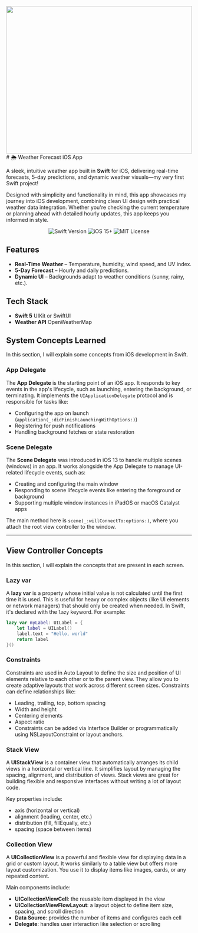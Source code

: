 
<img src="https://blogger.googleusercontent.com/img/b/R29vZ2xl/AVvXsEgXedfexJqHQUot9YdQ8P4iJqB1N0vGOvnNDlvGGnTM9C9MfeQs6M_NCdgXZvJmf-6IKEzEZSYk0J1u_RFMX868-licdy1ashJ3LAdbAHcInmOWinSuIqToAVoynFirSYQk9zuO_M4lA5gK/s1600/vanitas.jpg" height="400" width="100%"/>
# 🌦 Weather Forecast iOS App  

A sleek, intuitive weather app built in **Swift** for iOS, delivering real-time forecasts, 5-day predictions, and dynamic weather visuals—my very first Swift project!

Designed with simplicity and functionality in mind, this app showcases my journey into iOS development, combining clean UI design with practical weather data integration. Whether you're checking the current temperature or planning ahead with detailed hourly updates, this app keeps you informed in style.

<p align="center">
  <img src="https://img.shields.io/badge/Swift-5.9-orange?logo=swift" alt="Swift Version">
  <img src="https://img.shields.io/badge/iOS-15%2B-blue?logo=apple" alt="iOS 15+">
  <img src="https://img.shields.io/badge/License-MIT-green" alt="MIT License">
</p>

## Features  

- **Real-Time Weather** – Temperature, humidity, wind speed, and UV index.  
- **5-Day Forecast** – Hourly and daily predictions.  
- **Dynamic UI** – Backgrounds adapt to weather conditions (sunny, rainy, etc.).  

## Tech Stack  

- **Swift 5** UIKit or SwiftUI
- **Weather API** OpenWeatherMap

## System Concepts Learned

In this section, I will explain some concepts from iOS development in Swift.

### App Delegate
The **App Delegate** is the starting point of an iOS app. It responds to key events in the app's lifecycle, such as launching, entering the background, or terminating. It implements the `UIApplicationDelegate` protocol and is responsible for tasks like:
- Configuring the app on launch (`application(_:didFinishLaunchingWithOptions:)`)
- Registering for push notifications
- Handling background fetches or state restoration

### Scene Delegate
The **Scene Delegate** was introduced in iOS 13 to handle multiple scenes (windows) in an app. It works alongside the App Delegate to manage UI-related lifecycle events, such as:
- Creating and configuring the main window
- Responding to scene lifecycle events like entering the foreground or background
- Supporting multiple window instances in iPadOS or macOS Catalyst apps

The main method here is `scene(_:willConnectTo:options:)`, where you attach the root view controller to the window.

---

## View Controller Concepts

In this section, I will explain the concepts that are present in each screen.

### Lazy var
A **lazy var** is a property whose initial value is not calculated until the first time it is used. This is useful for heavy or complex objects (like UI elements or network managers) that should only be created when needed. In Swift, it's declared with the `lazy` keyword. For example:

```swift
lazy var myLabel: UILabel = {
    let label = UILabel()
    label.text = "Hello, world"
    return label
}()
```

### Constraints

Constraints are used in Auto Layout to define the size and position of UI elements relative to each other or to the parent view. They allow you to create adaptive layouts that work across different screen sizes. Constraints can define relationships like:

- Leading, trailing, top, bottom spacing
- Width and height
- Centering elements
- Aspect ratio
- Constraints can be added via Interface Builder or programmatically using NSLayoutConstraint or layout anchors.

### Stack View
A **UIStackView** is a container view that automatically arranges its child views in a horizontal or vertical line. It simplifies layout by managing the spacing, alignment, and distribution of views. Stack views are great for building flexible and responsive interfaces without writing a lot of layout code.

Key properties include:

- axis (horizontal or vertical)
- alignment (leading, center, etc.)
- distribution (fill, fillEqually, etc.)
- spacing (space between items)

### Collection View

A **UICollectionView** is a powerful and flexible view for displaying data in a grid or custom layout. It works similarly to a table view but offers more layout customization. You use it to display items like images, cards, or any repeated content.

Main components include:

- **UICollectionViewCell**: the reusable item displayed in the view
- **UICollectionViewFlowLayout**: a layout object to define item size, spacing, and scroll direction
- **Data Source**: provides the number of items and configures each cell
- **Delegate**: handles user interaction like selection or scrolling









